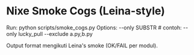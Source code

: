 # Nixe Smoke Cogs (Leina-style)

Run:
  python scripts/smoke_cogs.py
Options:
  --only SUBSTR     # contoh: --only lucky_pull
  --exclude a.py,b.py

Output format mengikuti Leina's smoke (OK/FAIL per modul).
